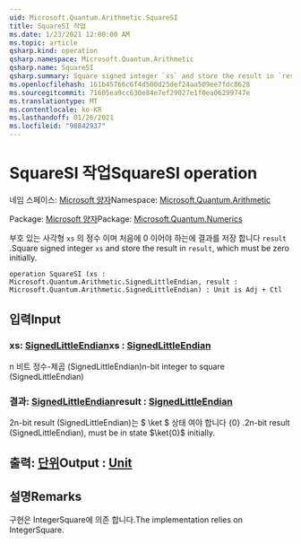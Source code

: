```yaml
---
uid: Microsoft.Quantum.Arithmetic.SquareSI
title: SquareSI 작업
ms.date: 1/23/2021 12:00:00 AM
ms.topic: article
qsharp.kind: operation
qsharp.namespace: Microsoft.Quantum.Arithmetic
qsharp.name: SquareSI
qsharp.summary: Square signed integer `xs` and store the result in `result`, which must be zero initially.
ms.openlocfilehash: 161b45766c6f4d500d25def24aa509ee7fdc8628
ms.sourcegitcommit: 71605ea9cc630e84e7ef29027e1f0ea06299747e
ms.translationtype: MT
ms.contentlocale: ko-KR
ms.lasthandoff: 01/26/2021
ms.locfileid: "98842937"
---
```

# <a name="squaresi-operation"></a><span data-ttu-id="7bf9e-102">SquareSI 작업</span><span class="sxs-lookup"><span data-stu-id="7bf9e-102">SquareSI operation</span></span>

<span data-ttu-id="7bf9e-103">네임 스페이스: [Microsoft 양자](xref:Microsoft.Quantum.Arithmetic)</span><span class="sxs-lookup"><span data-stu-id="7bf9e-103">Namespace: [Microsoft.Quantum.Arithmetic](xref:Microsoft.Quantum.Arithmetic)</span></span>

<span data-ttu-id="7bf9e-104">Package: [Microsoft 양자](https://nuget.org/packages/Microsoft.Quantum.Numerics)</span><span class="sxs-lookup"><span data-stu-id="7bf9e-104">Package: [Microsoft.Quantum.Numerics](https://nuget.org/packages/Microsoft.Quantum.Numerics)</span></span>


<span data-ttu-id="7bf9e-105">부호 있는 사각형 `xs` 의 정수 이며 처음에 0 이어야 하는에 결과를 저장 합니다 `result` .</span><span class="sxs-lookup"><span data-stu-id="7bf9e-105">Square signed integer `xs` and store the result in `result`, which must be zero initially.</span></span>

```qsharp
operation SquareSI (xs : Microsoft.Quantum.Arithmetic.SignedLittleEndian, result : Microsoft.Quantum.Arithmetic.SignedLittleEndian) : Unit is Adj + Ctl
```


## <a name="input"></a><span data-ttu-id="7bf9e-106">입력</span><span class="sxs-lookup"><span data-stu-id="7bf9e-106">Input</span></span>

### <a name="xs--signedlittleendian"></a><span data-ttu-id="7bf9e-107">xs: [SignedLittleEndian](xref:Microsoft.Quantum.Arithmetic.SignedLittleEndian)</span><span class="sxs-lookup"><span data-stu-id="7bf9e-107">xs : [SignedLittleEndian](xref:Microsoft.Quantum.Arithmetic.SignedLittleEndian)</span></span>

<span data-ttu-id="7bf9e-108">n 비트 정수-제곱 (SignedLittleEndian)</span><span class="sxs-lookup"><span data-stu-id="7bf9e-108">n-bit integer to square (SignedLittleEndian)</span></span>


### <a name="result--signedlittleendian"></a><span data-ttu-id="7bf9e-109">결과: [SignedLittleEndian](xref:Microsoft.Quantum.Arithmetic.SignedLittleEndian)</span><span class="sxs-lookup"><span data-stu-id="7bf9e-109">result : [SignedLittleEndian](xref:Microsoft.Quantum.Arithmetic.SignedLittleEndian)</span></span>

<span data-ttu-id="7bf9e-110">2n-bit result (SignedLittleEndian)는 $ \ket $ 상태 여야 합니다 {0} .</span><span class="sxs-lookup"><span data-stu-id="7bf9e-110">2n-bit result (SignedLittleEndian), must be in state $\ket{0}$ initially.</span></span>



## <a name="output--unit"></a><span data-ttu-id="7bf9e-111">출력: [단위](xref:microsoft.quantum.lang-ref.unit)</span><span class="sxs-lookup"><span data-stu-id="7bf9e-111">Output : [Unit](xref:microsoft.quantum.lang-ref.unit)</span></span>



## <a name="remarks"></a><span data-ttu-id="7bf9e-112">설명</span><span class="sxs-lookup"><span data-stu-id="7bf9e-112">Remarks</span></span>

<span data-ttu-id="7bf9e-113">구현은 IntegerSquare에 의존 합니다.</span><span class="sxs-lookup"><span data-stu-id="7bf9e-113">The implementation relies on IntegerSquare.</span></span>